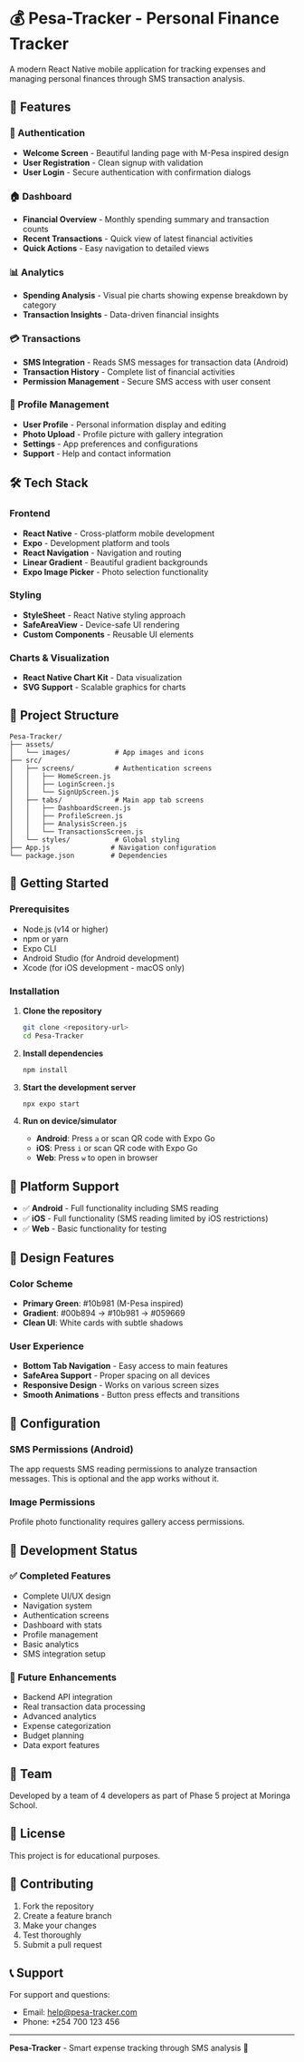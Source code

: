 # 💰 Pesa-Tracker - Personal Finance Tracker

A modern React Native mobile application for tracking expenses and managing personal finances through SMS transaction analysis.

## 📱 Features

### 🔐 Authentication
- **Welcome Screen** - Beautiful landing page with M-Pesa inspired design
- **User Registration** - Clean signup with validation
- **User Login** - Secure authentication with confirmation dialogs

### 🏠 Dashboard
- **Financial Overview** - Monthly spending summary and transaction counts
- **Recent Transactions** - Quick view of latest financial activities
- **Quick Actions** - Easy navigation to detailed views

### 📊 Analytics
- **Spending Analysis** - Visual pie charts showing expense breakdown by category
- **Transaction Insights** - Data-driven financial insights

### 💳 Transactions
- **SMS Integration** - Reads SMS messages for transaction data (Android)
- **Transaction History** - Complete list of financial activities
- **Permission Management** - Secure SMS access with user consent

### 👤 Profile Management
- **User Profile** - Personal information display and editing
- **Photo Upload** - Profile picture with gallery integration
- **Settings** - App preferences and configurations
- **Support** - Help and contact information

## 🛠️ Tech Stack

### Frontend
- **React Native** - Cross-platform mobile development
- **Expo** - Development platform and tools
- **React Navigation** - Navigation and routing
- **Linear Gradient** - Beautiful gradient backgrounds
- **Expo Image Picker** - Photo selection functionality

### Styling
- **StyleSheet** - React Native styling approach
- **SafeAreaView** - Device-safe UI rendering
- **Custom Components** - Reusable UI elements

### Charts & Visualization
- **React Native Chart Kit** - Data visualization
- **SVG Support** - Scalable graphics for charts

## 📁 Project Structure

```
Pesa-Tracker/
├── assets/
│   └── images/           # App images and icons
├── src/
│   ├── screens/          # Authentication screens
│   │   ├── HomeScreen.js
│   │   ├── LoginScreen.js
│   │   └── SignUpScreen.js
│   ├── tabs/             # Main app tab screens
│   │   ├── DashboardScreen.js
│   │   ├── ProfileScreen.js
│   │   ├── AnalysisScreen.js
│   │   └── TransactionsScreen.js
│   └── styles/           # Global styling
├── App.js               # Navigation configuration
└── package.json         # Dependencies
```

## 🚀 Getting Started

### Prerequisites
- Node.js (v14 or higher)
- npm or yarn
- Expo CLI
- Android Studio (for Android development)
- Xcode (for iOS development - macOS only)

### Installation

1. **Clone the repository**
   ```bash
   git clone <repository-url>
   cd Pesa-Tracker
   ```

2. **Install dependencies**
   ```bash
   npm install
   ```

3. **Start the development server**
   ```bash
   npx expo start
   ```

4. **Run on device/simulator**
   - **Android**: Press `a` or scan QR code with Expo Go
   - **iOS**: Press `i` or scan QR code with Expo Go
   - **Web**: Press `w` to open in browser

## 📱 Platform Support

- ✅ **Android** - Full functionality including SMS reading
- ✅ **iOS** - Full functionality (SMS reading limited by iOS restrictions)
- ✅ **Web** - Basic functionality for testing

## 🎨 Design Features

### Color Scheme
- **Primary Green**: #10b981 (M-Pesa inspired)
- **Gradient**: #00b894 → #10b981 → #059669
- **Clean UI**: White cards with subtle shadows

### User Experience
- **Bottom Tab Navigation** - Easy access to main features
- **SafeArea Support** - Proper spacing on all devices
- **Responsive Design** - Works on various screen sizes
- **Smooth Animations** - Button press effects and transitions

## 🔧 Configuration

### SMS Permissions (Android)
The app requests SMS reading permissions to analyze transaction messages. This is optional and the app works without it.

### Image Permissions
Profile photo functionality requires gallery access permissions.

## 🚧 Development Status

### ✅ Completed Features
- Complete UI/UX design
- Navigation system
- Authentication screens
- Dashboard with stats
- Profile management
- Basic analytics
- SMS integration setup

### 🔄 Future Enhancements
- Backend API integration
- Real transaction data processing
- Advanced analytics
- Expense categorization
- Budget planning
- Data export features

## 👥 Team

Developed by a team of 4 developers as part of Phase 5 project at Moringa School.

## 📄 License

This project is for educational purposes.

## 🤝 Contributing

1. Fork the repository
2. Create a feature branch
3. Make your changes
4. Test thoroughly
5. Submit a pull request

## 📞 Support

For support and questions:
- Email: help@pesa-tracker.com
- Phone: +254 700 123 456

---

**Pesa-Tracker** - Smart expense tracking through SMS analysis 💚